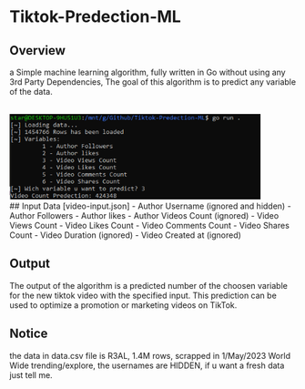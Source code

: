 # Tiktok-Predection-ML

## Overview
a Simple machine learning algorithm, fully written in Go without using any 3rd Party Dependencies,
The goal of this algorithm is to predict any variable of the data.

<br>
<img src="photos/example.png" height=150></br>
## Input Data [video-input.json]
- Author Username (ignored and hidden)
- Author Followers
- Author likes
- Author Videos Count (ignored)
- Video Views Count
- Video Likes Count
- Video Comments Count
- Video Shares Count
- Video Duration (ignored)
- Video Created at (ignored)

## Output
The output of the algorithm is a predicted number of the choosen variable for the new tiktok video with the specified input. This prediction can be used to optimize a promotion or marketing videos on TikTok.

## Notice
the data in data.csv file is R3AL, 1.4M rows, scrapped in 1/May/2023 World Wide trending/explore, the usernames are HIDDEN, if u want a fresh data just tell me.